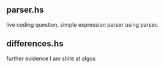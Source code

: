 ## parser.hs

live coding question, simple expression parser using parsec

## differences.hs

further evidence I am shite at algos
